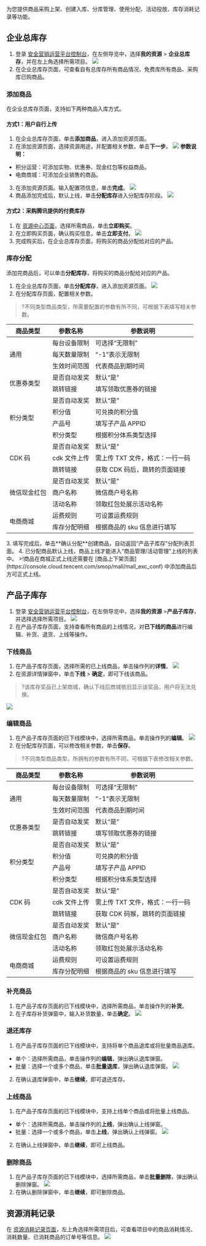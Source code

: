 为您提供商品采购上架、创建入库、分库管理、使用分配、活动投放、库存消耗记录等功能。

## 企业总库存
1. 登录 [安全营销运营平台控制台](https://console.cloud.tencent.com/smop/data/mallUser)，在左侧导览中，选择**我的资源** > **企业总库存**，并在左上角选择所需项目。
![](https://qcloudimg.tencent-cloud.cn/raw/53465a1d779415dc524ccf41128af0b5.png)
2. 在企业总库存页面，可查看自有总库存所有商品情况、免费库所有商品、采购库已购商品。

### 添加商品
在企业总库存页面，支持如下两种商品入库方式。

#### 方式1：用户自行上传
1. 在企业总库存页面，单击**添加商品**，进入添加资源页面。
2. 在添加资源页面，选择资源用途，并配置相关参数，单击**下一步**。
![](https://qcloudimg.tencent-cloud.cn/raw/7ddbaed7adbc638296cbec3a8376f238.png)
**参数说明：**
 - 积分运营：可添加实物、优惠券、现金红包等权益商品。
 - 电商商城：可添加企业销售的商品。
3. 在添加资源页面。输入配置项信息，单击**完成**。
 ![](https://qcloudimg.tencent-cloud.cn/raw/1ac87d00ba6def8f50964063d41845c4.png)
3. 商品添加完成后，默认上线，单击**分配库存**进入分配库存阶段。
![](https://qcloudimg.tencent-cloud.cn/raw/a8b11688b01de3c33877e558a8d16a72.png)

#### 方式2：采购腾讯提供的付费库存
1. 在 [资源中心页面](https://console.cloud.tencent.com/smop/purchase/stockMall)，选择所需商品，单击**立即购买**。
2. 在立即购买页面，确认购买信息，单击**立即支付**。
![](https://qcloudimg.tencent-cloud.cn/raw/b62e837c9cd564be146bacc42d5bea56.png)
3. 完成购买后，在企业总库存页面，将购买的商品分配给对应的产品。

### 库存分配
添加完商品后，可以单击**分配库存**，将购买的商品分配给对应的产品。
1. 在企业总库存页面，单击**分配库存**，进入添加资源页面。
![](https://qcloudimg.tencent-cloud.cn/raw/0033ac5cc3c682d7a8c7450f70a25716.png)
2. 在分配库存页面，配置相关参数。
>?不同类型商品类型，所需要配置的参数有所不同，可根据下表填写相关参数。
<table>
<thead>
<tr>
<th>商品类型</th>
<th>参数名称</th>
<th>参数说明</th>
</tr>
</thead>
<tbody><tr>
<td rowspan=3>通用</td>
<td>每台设备限制</td>
<td>可选择“无限制”</td>
</tr>
<tr>
 <td>每天数量限制</td>
<td>“-1”表示无限制</td>
</tr>
<tr>
 <td>生效时间范围</td>
<td>代表商品到期时间</td>
</tr>
<tr>
<td rowspan=2>优惠券类型</td>
<td>是否自动发奖</td>
<td>默认“是”</td>
</tr>
<tr>
 <td>跳转链接</td>
<td>填写领取优惠券的链接</td>
</tr>
<tr>
<td rowspan=4>积分类型</td>
<td>是否自动发奖</td>
<td>默认“是”</td>
</tr>
<tr>
 <td>积分值</td>
<td>可兑换的积分值</td>
</tr>
<tr>
 <td>产品号</td>
<td>填写子产品 APPID</td>
</tr>
<tr>
 <td>积分类型</td>
<td>根据积分体系类型选择</td>
</tr>
<tr>
<td rowspan=3>CDK 码</td>
<td>是否自动发奖</td>
<td>默认“是”</td>
</tr>
<tr>
 <td>cdk 文件上传</td>
<td>需上传 TXT 文件，格式：一行一码</td>
</tr>
<tr>
 <td>跳转链接</td>
<td>获取 CDK 码后，跳转的页面链接</td>
</tr>
<tr>
<td rowspan=3>微信现金红包</td>
<td>是否自动发奖</td>
<td>默认“是”</td>
</tr>
<tr>
 <td>商户名称</td>
<td>微信商户号名称</td>
</tr>
<tr>
 <td>活动名称</td>
<td>领取红包处展示活动名称</td>
</tr>
<tr>
<td rowspan=2>电商商城</td>
<td>运费规则</td>
<td>可设置运费规则</td>
</tr>
<tr>
<td>库存分配明细</td>
<td>根据商品的 sku 信息进行填写</td>
</tr>
</tbody></table>
3. 填写完成后，单击**确认分配**创建商品，自动返回“产品子库存”分配列表页面。
4. 已分配商品默认上线，商品上线才能进入“商品管理/活动管理”上线的列表中。
>!商品在商城正式上线还需要在 [商品上下架页面](https://console.cloud.tencent.com/smop/mall/mall_exc_conf) 中添加商品后方可正式上线。

## 产品子库存
1. 登录 [安全营销运营平台控制台](https://console.cloud.tencent.com/smop/data/mallUser)，在左侧导览中，选择**我的资源** >**产品子库存**，并选择选择所需项目。
![](https://qcloudimg.tencent-cloud.cn/raw/53465a1d779415dc524ccf41128af0b5.png)
2. 在产品子库存页面，支持查看所有商品的上线情况，对**已下线的商品**进行编辑、补货、退货、上线等操作。

### 下线商品
1. 在产品子库存页面，选择所需的已上线商品，单击操作列的**详情**。
![](https://qcloudimg.tencent-cloud.cn/raw/bb30a9f0d13da9ce52323db7222bef27.png)
2. 在资源详情弹窗中，单击**下线** > **确定**，即可下线该商品。
>?该库存奖品已上架商城，确认下线后商城依旧显示该奖品，用户将无法兑换。
>
![](https://qcloudimg.tencent-cloud.cn/raw/de1a18acdbe3d7a24ee80f74e73b4be4.png)

### 编辑商品
1. 在产品子库存页面的已下线模块中，选择所需商品，单击操作列的**编辑**。
![](https://qcloudimg.tencent-cloud.cn/raw/fe734b00c8d56ab6ecf5fed6b8497654.png)
2. 在分配库存页面，可以修改相关参数，单击**保存**。
>?不同类型商品类型，所拥有的参数有所不同，可根据下表修改相关参数。
<table>
<thead>
<tr>
<th>商品类型</th>
<th>参数名称</th>
<th>参数说明</th>
</tr>
</thead>
<tbody><tr>
<td rowspan=3>通用</td>
<td>每台设备限制</td>
<td>可选择“无限制”</td>
</tr>
<tr>
 <td>每天数量限制</td>
<td>“-1”表示无限制</td>
</tr>
<tr>
 <td>生效时间范围</td>
<td>代表商品到期时间</td>
</tr>
<tr>
<td rowspan=2>优惠券类型</td>
<td>是否自动发奖</td>
<td>默认“是”</td>
</tr>
<tr>
 <td>跳转链接</td>
<td>填写领取优惠券的链接</td>
</tr>
<tr>
<td rowspan=4>积分类型</td>
<td>是否自动发奖</td>
<td>默认“是”</td>
</tr>
<tr>
 <td>积分值</td>
<td>可兑换的积分值</td>
</tr>
<tr>
 <td>产品号</td>
<td>填写子产品 APPID</td>
</tr>
<tr>
 <td>积分类型</td>
<td>根据积分体系类型选择</td>
</tr>
<tr>
<td rowspan=3>CDK 码</td>
<td>是否自动发奖</td>
<td>默认“是”</td>
</tr>
<tr>
 <td>cdk 文件上传</td>
<td>需上传 TXT 文件，格式：一行一码</td>
</tr>
<tr>
 <td>跳转链接</td>
<td>获取 CDK 码猴，跳转的页面链接</td>
</tr>
<tr>
<td rowspan=3>微信现金红包</td>
<td>是否自动发奖</td>
<td>默认“是”</td>
</tr>
<tr>
 <td>商户名称</td>
<td>微信商户号名称</td>
</tr>
<tr>
 <td>活动名称</td>
<td>领取红包处展示活动名称</td>
</tr>
<tr>
<td rowspan=2>电商商城</td>
<td>运费规则</td>
<td>可设置运费规则</td>
</tr>
<tr>
<td>库存分配明细</td>
<td>根据商品的 sku 信息进行填写</td>
</tr>
</tbody></table>

### 补充商品
1. 在产品子库存页面的已下线模块中，选择所需商品，单击操作列的**补货**。
2. 在子库存补货弹窗中，输入补货数量，单击**确定**。
![](https://qcloudimg.tencent-cloud.cn/raw/b03cd03254029111aec34d90ceb6dca8.png)

### 退还库存
1. 在产品子库存页面的已下线模块中，支持将单个商品退库或将批量商品退库。
  - 单个：选择所需商品，单击操作列的**编辑**，弹出确认退库弹窗。
  - 批量：选择一个或多个商品，单击**批量退库**，弹出确认退库弹窗。
 ![](https://qcloudimg.tencent-cloud.cn/raw/794281daafa951193eaa4ca5f85086d9.png)
2. 在确认退库弹窗中，单击**继续**，即可退还库存。

### 上线商品
1. 在产品子库存页面的已下线模块中，支持上线单个商品或将批量上线商品。
  - 单个：选择所需商品，单击操作列的**上线**，弹出确认上线弹窗。
  - 批量：选择一个或多个商品，单击**上线**，弹出确认上线弹窗。
![](https://qcloudimg.tencent-cloud.cn/raw/922bfbdc3ed899e7e78360af0be8b72c.png)
2. 在确认上线弹窗中，单击**继续**，即可上线商品。

### 删除商品
1. 在产品子库存页面的已下线模块中，选择所需商品，单击**批量删除**，弹出确认删除弹窗。
![](https://qcloudimg.tencent-cloud.cn/raw/c019f861d8661f70bbebdf558b7bc324.png)
2. 在确认删除弹窗中，单击**继续**，即可删除商品。

## 资源消耗记录
在 [资源消耗记录页面](https://console.cloud.tencent.com/smop/inventory/inventory_record)，左上角选择所需项目后，可查看项目中的商品消耗情况、消耗数量、已消耗商品的订单号等信息。
![](https://qcloudimg.tencent-cloud.cn/raw/d6afe48b4e17d2fe35fd9b86aee534a6.png)
